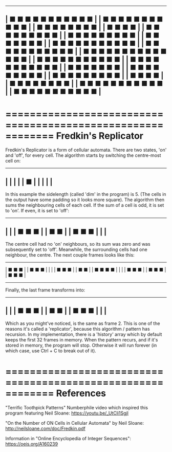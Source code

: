  ---------------------------------------------------------
| ■     ■        ■  ■  ■     ■     ■  ■  ■        ■     ■ |
|    ■  ■           ■  ■  ■  ■  ■  ■  ■           ■  ■    |
| ■  ■     ■              ■     ■              ■     ■  ■ |
|       ■                 ■     ■                 ■       |
|             ■  ■     ■  ■  ■  ■  ■     ■  ■             |
| ■           ■  ■     ■     ■     ■     ■  ■           ■ |
| ■  ■              ■        ■        ■              ■  ■ |
| ■  ■        ■  ■     ■     ■     ■     ■  ■        ■  ■ |
|    ■  ■  ■  ■           ■  ■  ■           ■  ■  ■  ■    |
| ■  ■        ■  ■  ■  ■  ■     ■  ■  ■  ■  ■        ■  ■ |
|    ■  ■  ■  ■           ■  ■  ■           ■  ■  ■  ■    |
| ■  ■        ■  ■     ■     ■     ■     ■  ■        ■  ■ |
| ■  ■              ■        ■        ■              ■  ■ |
| ■           ■  ■     ■     ■     ■     ■  ■           ■ |
|             ■  ■     ■  ■  ■  ■  ■     ■  ■             |
|       ■                 ■     ■                 ■       |
| ■  ■     ■              ■     ■              ■     ■  ■ |
|    ■  ■           ■  ■  ■  ■  ■  ■  ■           ■  ■    |
| ■     ■        ■  ■  ■     ■     ■  ■  ■        ■     ■ |
 ---------------------------------------------------------

============================================================
Fredkin's Replicator
============================================================

Fredkin's Replicator is a form of cellular automata. There are two states, 'on' and 'off', for every cell. The algorithm starts by switching the centre-most cell on:

 ---------------
|               |
|               |
|       ■       |
|               |
|               |
 ---------------

In this example the sidelength (called 'dim' in the program) is 5. (The cells in the output have some padding so it looks more square). The algorithm then sums the neighbouring cells of each cell. If the sum of a cell is odd, it is set to 'on'. If even, it is set to 'off':

 ---------------
|               |
|    ■  ■  ■    |
|    ■     ■    |
|    ■  ■  ■    |
|               |
 ---------------

The centre cell had no 'on' neighbours, so its sum was zero and was subsequently set to 'off'. Meanwhile, the surrounding cells had one neighbour, the centre. The next couple frames looks like this:

 ---------------	 ---------------
| ■     ■     ■ |	| ■     ■     ■ |
|               |	|    ■  ■  ■    |
| ■           ■ |	| ■  ■     ■  ■ |
|               |	|    ■  ■  ■    |
| ■     ■     ■ |	| ■     ■     ■ |
 ---------------	 ---------------

Finally, the last frame transforms into:

 ---------------
|               |
|    ■  ■  ■    |
|    ■     ■    |
|    ■  ■  ■    |
|               |
 ---------------

Which as you might've noticed, is the same as frame 2. This is one of the reasons it's called a 'replicator', because this algorithm / pattern has recursion. In my implementation, there is a 'history' array which by default keeps the first 32 frames in memory. When the pattern recurs, and if it's stored in memory, the program will stop. Otherwise it will run forever (in which case, use Ctrl + C to break out of it).

============================================================
References
============================================================

"Terrific Toothpick Patterns"
Numberphile video which inspired this program featuring Neil Sloane:
https://youtu.be/_UtCli1SgjI

"On the Number of ON Cells in Cellular Automata" by Neil Sloane:
http://neilsloane.com/doc/Fredkin.pdf

Information in "Online Encyclopedia of Integer Sequences":
https://oeis.org/A160239
